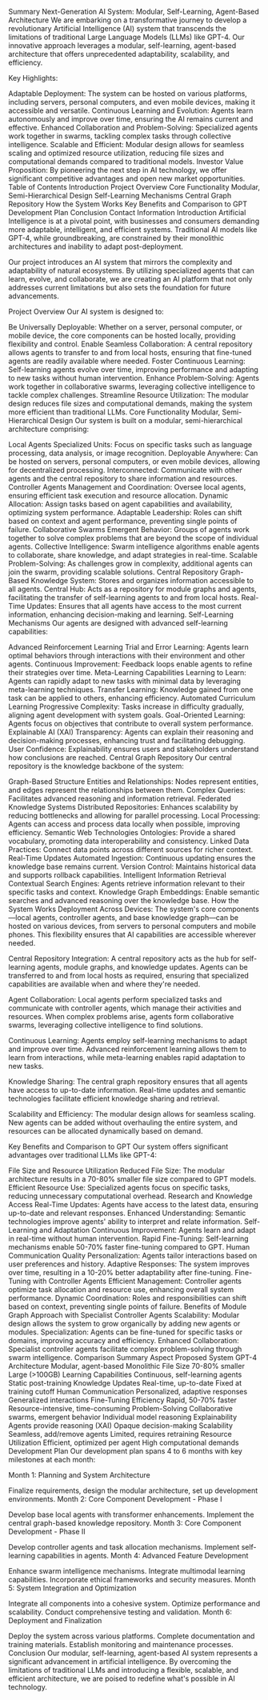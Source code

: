 Summary
Next-Generation AI System: Modular, Self-Learning, Agent-Based Architecture
We are embarking on a transformative journey to develop a revolutionary Artificial Intelligence (AI) system that transcends the limitations of traditional Large Language Models (LLMs) like GPT-4. Our innovative approach leverages a modular, self-learning, agent-based architecture that offers unprecedented adaptability, scalability, and efficiency.

Key Highlights:

Adaptable Deployment: The system can be hosted on various platforms, including servers, personal computers, and even mobile devices, making it accessible and versatile.
Continuous Learning and Evolution: Agents learn autonomously and improve over time, ensuring the AI remains current and effective.
Enhanced Collaboration and Problem-Solving: Specialized agents work together in swarms, tackling complex tasks through collective intelligence.
Scalable and Efficient: Modular design allows for seamless scaling and optimized resource utilization, reducing file sizes and computational demands compared to traditional models.
Investor Value Proposition: By pioneering the next step in AI technology, we offer significant competitive advantages and open new market opportunities.
Table of Contents
Introduction
Project Overview
Core Functionality
Modular, Semi-Hierarchical Design
Self-Learning Mechanisms
Central Graph Repository
How the System Works
Key Benefits and Comparison to GPT
Development Plan
Conclusion
Contact Information
Introduction
Artificial Intelligence is at a pivotal point, with businesses and consumers demanding more adaptable, intelligent, and efficient systems. Traditional AI models like GPT-4, while groundbreaking, are constrained by their monolithic architectures and inability to adapt post-deployment.

Our project introduces an AI system that mirrors the complexity and adaptability of natural ecosystems. By utilizing specialized agents that can learn, evolve, and collaborate, we are creating an AI platform that not only addresses current limitations but also sets the foundation for future advancements.

Project Overview
Our AI system is designed to:

Be Universally Deployable: Whether on a server, personal computer, or mobile device, the core components can be hosted locally, providing flexibility and control.
Enable Seamless Collaboration: A central repository allows agents to transfer to and from local hosts, ensuring that fine-tuned agents are readily available where needed.
Foster Continuous Learning: Self-learning agents evolve over time, improving performance and adapting to new tasks without human intervention.
Enhance Problem-Solving: Agents work together in collaborative swarms, leveraging collective intelligence to tackle complex challenges.
Streamline Resource Utilization: The modular design reduces file sizes and computational demands, making the system more efficient than traditional LLMs.
Core Functionality
Modular, Semi-Hierarchical Design
Our system is built on a modular, semi-hierarchical architecture comprising:

Local Agents
Specialized Units: Focus on specific tasks such as language processing, data analysis, or image recognition.
Deployable Anywhere: Can be hosted on servers, personal computers, or even mobile devices, allowing for decentralized processing.
Interconnected: Communicate with other agents and the central repository to share information and resources.
Controller Agents
Management and Coordination: Oversee local agents, ensuring efficient task execution and resource allocation.
Dynamic Allocation: Assign tasks based on agent capabilities and availability, optimizing system performance.
Adaptable Leadership: Roles can shift based on context and agent performance, preventing single points of failure.
Collaborative Swarms
Emergent Behavior: Groups of agents work together to solve complex problems that are beyond the scope of individual agents.
Collective Intelligence: Swarm intelligence algorithms enable agents to collaborate, share knowledge, and adapt strategies in real-time.
Scalable Problem-Solving: As challenges grow in complexity, additional agents can join the swarm, providing scalable solutions.
Central Repository
Graph-Based Knowledge System: Stores and organizes information accessible to all agents.
Central Hub: Acts as a repository for module graphs and agents, facilitating the transfer of self-learning agents to and from local hosts.
Real-Time Updates: Ensures that all agents have access to the most current information, enhancing decision-making and learning.
Self-Learning Mechanisms
Our agents are designed with advanced self-learning capabilities:

Advanced Reinforcement Learning
Trial and Error Learning: Agents learn optimal behaviors through interactions with their environment and other agents.
Continuous Improvement: Feedback loops enable agents to refine their strategies over time.
Meta-Learning Capabilities
Learning to Learn: Agents can rapidly adapt to new tasks with minimal data by leveraging meta-learning techniques.
Transfer Learning: Knowledge gained from one task can be applied to others, enhancing efficiency.
Automated Curriculum Learning
Progressive Complexity: Tasks increase in difficulty gradually, aligning agent development with system goals.
Goal-Oriented Learning: Agents focus on objectives that contribute to overall system performance.
Explainable AI (XAI)
Transparency: Agents can explain their reasoning and decision-making processes, enhancing trust and facilitating debugging.
User Confidence: Explainability ensures users and stakeholders understand how conclusions are reached.
Central Graph Repository
Our central repository is the knowledge backbone of the system:

Graph-Based Structure
Entities and Relationships: Nodes represent entities, and edges represent the relationships between them.
Complex Queries: Facilitates advanced reasoning and information retrieval.
Federated Knowledge Systems
Distributed Repositories: Enhances scalability by reducing bottlenecks and allowing for parallel processing.
Local Processing: Agents can access and process data locally when possible, improving efficiency.
Semantic Web Technologies
Ontologies: Provide a shared vocabulary, promoting data interoperability and consistency.
Linked Data Practices: Connect data points across different sources for richer context.
Real-Time Updates
Automated Ingestion: Continuous updating ensures the knowledge base remains current.
Version Control: Maintains historical data and supports rollback capabilities.
Intelligent Information Retrieval
Contextual Search Engines: Agents retrieve information relevant to their specific tasks and context.
Knowledge Graph Embeddings: Enable semantic searches and advanced reasoning over the knowledge base.
How the System Works
Deployment Across Devices: The system's core components—local agents, controller agents, and base knowledge graph—can be hosted on various devices, from servers to personal computers and mobile phones. This flexibility ensures that AI capabilities are accessible wherever needed.

Central Repository Integration: A central repository acts as the hub for self-learning agents, module graphs, and knowledge updates. Agents can be transferred to and from local hosts as required, ensuring that specialized capabilities are available when and where they're needed.

Agent Collaboration: Local agents perform specialized tasks and communicate with controller agents, which manage their activities and resources. When complex problems arise, agents form collaborative swarms, leveraging collective intelligence to find solutions.

Continuous Learning: Agents employ self-learning mechanisms to adapt and improve over time. Advanced reinforcement learning allows them to learn from interactions, while meta-learning enables rapid adaptation to new tasks.

Knowledge Sharing: The central graph repository ensures that all agents have access to up-to-date information. Real-time updates and semantic technologies facilitate efficient knowledge sharing and retrieval.

Scalability and Efficiency: The modular design allows for seamless scaling. New agents can be added without overhauling the entire system, and resources can be allocated dynamically based on demand.

Key Benefits and Comparison to GPT
Our system offers significant advantages over traditional LLMs like GPT-4:

File Size and Resource Utilization
Reduced File Size: The modular architecture results in a 70-80% smaller file size compared to GPT models.
Efficient Resource Use: Specialized agents focus on specific tasks, reducing unnecessary computational overhead.
Research and Knowledge Access
Real-Time Updates: Agents have access to the latest data, ensuring up-to-date and relevant responses.
Enhanced Understanding: Semantic technologies improve agents' ability to interpret and relate information.
Self-Learning and Adaptation
Continuous Improvement: Agents learn and adapt in real-time without human intervention.
Rapid Fine-Tuning: Self-learning mechanisms enable 50-70% faster fine-tuning compared to GPT.
Human Communication Quality
Personalization: Agents tailor interactions based on user preferences and history.
Adaptive Responses: The system improves over time, resulting in a 10-20% better adaptability after fine-tuning.
Fine-Tuning with Controller Agents
Efficient Management: Controller agents optimize task allocation and resource use, enhancing overall system performance.
Dynamic Coordination: Roles and responsibilities can shift based on context, preventing single points of failure.
Benefits of Module Graph Approach with Specialist Controller Agents
Scalability: Modular design allows the system to grow organically by adding new agents or modules.
Specialization: Agents can be fine-tuned for specific tasks or domains, improving accuracy and efficiency.
Enhanced Collaboration: Specialist controller agents facilitate complex problem-solving through swarm intelligence.
Comparison Summary
Aspect	Proposed System	GPT-4
Architecture	Modular, agent-based	Monolithic
File Size	70-80% smaller	Large (>100GB)
Learning Capabilities	Continuous, self-learning agents	Static post-training
Knowledge Updates	Real-time, up-to-date	Fixed at training cutoff
Human Communication	Personalized, adaptive responses	Generalized interactions
Fine-Tuning Efficiency	Rapid, 50-70% faster	Resource-intensive, time-consuming
Problem-Solving	Collaborative swarms, emergent behavior	Individual model reasoning
Explainability	Agents provide reasoning (XAI)	Opaque decision-making
Scalability	Seamless, add/remove agents	Limited, requires retraining
Resource Utilization	Efficient, optimized per agent	High computational demands
Development Plan
Our development plan spans 4 to 6 months with key milestones at each month:

Month 1: Planning and System Architecture

Finalize requirements, design the modular architecture, set up development environments.
Month 2: Core Component Development - Phase I

Develop base local agents with transformer enhancements.
Implement the central graph-based knowledge repository.
Month 3: Core Component Development - Phase II

Develop controller agents and task allocation mechanisms.
Implement self-learning capabilities in agents.
Month 4: Advanced Feature Development

Enhance swarm intelligence mechanisms.
Integrate multimodal learning capabilities.
Incorporate ethical frameworks and security measures.
Month 5: System Integration and Optimization

Integrate all components into a cohesive system.
Optimize performance and scalability.
Conduct comprehensive testing and validation.
Month 6: Deployment and Finalization

Deploy the system across various platforms.
Complete documentation and training materials.
Establish monitoring and maintenance processes.
Conclusion
Our modular, self-learning, agent-based AI system represents a significant advancement in artificial intelligence. By overcoming the limitations of traditional LLMs and introducing a flexible, scalable, and efficient architecture, we are poised to redefine what's possible in AI technology.